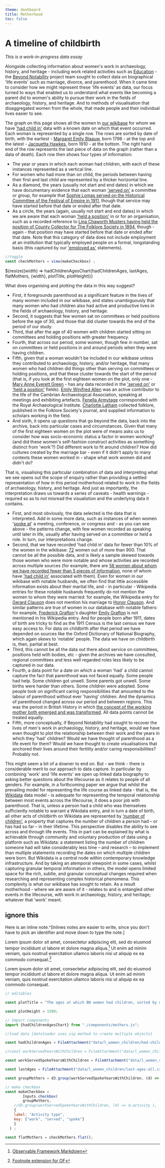 ```yaml
---
theme: dashboard
title: Motherhood
toc: false
---
```


# A timeline of childbirth

*This is a work-in-progress data essay*

Alongside collecting information about women's work in archaeology, history, and heritage - including work related activities such as [Education](https://beyond-notability.github.io/bn_framework/education.html) - the [Beyond Notability](https://beyondnotability.org/) project team sought to collect data on biographical 'life events' such as marriage, divorce, and parenthood. When it came time to consider how we might represent these 'life events' as data, our focus turned to ways that enabled us to understand what events like becoming a parent did to women's ability to pursue their work in the fields of archaeology, history, and heritage. And to methods of visualisation that disaggregated women from the whole, that made people and their individual lives easier to see.

The graph on this page shows all the women in [our wikibase](https://beyond-notability.wikibase.cloud/) for whom we have ['had child in'](https://beyond-notability.wikibase.cloud/wiki/Special:WhatLinksHere/Property:P131) data with a known date on which that event occurred. Each woman is represented by a single row. The rows are sorted by date of birth, with the earliest - [Margaret Emily Blaauw](https://beyond-notability.wikibase.cloud/wiki/Item:Q3658), born 1798 - at the top and the latest - [Jacquetta Hawkes](https://beyond-notability.wikibase.cloud/wiki/Item:Q106), born 1910 - at the bottom. The right hand end of the row represents the last piece of data on the graph (rather than a data of death). Each row then shows four types of information:

- The year or years in which each woman had children, with each of these instances represented as a vertical line.
- For women who had more than on child, the periods between having their first and last child are represented by a thicker horizontal line.
- As a diamond, the years (usually not start and end dates) in which we have documentary evidence that each woman ['served on'](https://beyond-notability.wikibase.cloud/wiki/Property:P102) a committee or group, for example that [Sophie Lomas served on the Historical Committee of the Festival of Empire in 1911](https://beyond-notability.wikibase.cloud/wiki/Item:Q960), though that service may have started before that date or ended after that date.
- As a circle, the years (again, usually not start and end dates) in which we are aware that each woman ['held a position'](https://beyond-notability.wikibase.cloud/wiki/Property:P17) in or for an organisation, such as a recorded reference to [Lina Chaworth Musters having held the position of County Collector for The Folklore Society in 1894](https://beyond-notability.wikibase.cloud/wiki/Item:Q998), though - again - that position may have started before that date or ended after that date. Note that this category of data does not include employment at an institution that typically employed people on a formal, longstanding basis (this captured by our ['employed as'](https://beyond-notability.wikibase.cloud/wiki/Property:P105) statements).



```js
//toggle
const checkMothers = view(makeCheckbox) ;
```
<div class="grid grid-cols-1">
  <div class="card">
    ${resize((width) => hadChildrenAgesChart(hadChildrenAges, lastAges, flatMothers, {width}, plotTitle, plotHeight))}
  </div>
</div>




What does organising and plotting the data in this way suggest?

- First, it foregrounds parenthood as a significant feature in the lives of many women included in our wikibase, and states unambiguously that many women who had children also had active and productive lives in the fields of archaeology, history, and heritage.
- Second, it suggests that few women sat on committees or held positions before the age of 30, and those that did cluster towards the end of the period of our study.
- Third, that after the age of 40 women with children started sitting on committees and holding positions with greater frequency.
- Fourth, that across our period, some women, though few in number, sat on committees or held positions in and around periods when they were having children.
- Fifth, given that a woman wouldn't be included in our wikibase unless they contributed to archaeology, history, and/or heritage, that many women who had children did things other than serving on committees or holding positions, and that these cluster towards the start of the period (that is, if you look at the first eighteen women on the plot, only one - [Mary Anne Everett Green](https://beyond-notability.wikibase.cloud/wiki/Item:Q2092) - has any data recorded in the ['served on'](https://beyond-notability.wikibase.cloud/wiki/Property:P102) or ['held a position'](https://beyond-notability.wikibase.cloud/wiki/Property:P17) fields). [Emily Winifred Allen](https://beyond-notability.wikibase.cloud/wiki/Item:Q488) was an active contributor to the life of the Cambrian Archaeological Association, speaking at meetings and exhibiting artefacts. [Fenella Armytage](https://beyond-notability.wikibase.cloud/wiki/Item:Q316) corresponded with the Royal Archaeological Institute. [Charlotte Latham](https://beyond-notability.wikibase.cloud/wiki/Item:Q945) collected folklore, published in the Folklore Society's journal, and supplied information to scholars working in the field.
- And sixth, it opens up questions that go beyond the data, back into the archive, back into particular cases and circumstances. Given that many of the first eighteen women on the plot were of means asks us to consider how was socio-economic status a factor in women working? (and did these women's self-fashion construct activities as something distinct from 'work'?) Did different work to fit around children? How did cultures created by the marriage bar - even if it didn't apply to many contexts these women worked in - shape what work women did and didn't do?

That is, visualising this particular combination of data and interpreting what we see opens out the scope of enquiry rather than providing a settled representation of how in this period motherhood related to work in the fields of archaeology, history, and heritage. And just as importantly, the interpretation draws us towards a series of caveats - health warnings - required so as to not misread the visualistion and the underlying data it contains.

- First, and most obviously, the data selected is the data that is interpreted. Add in some more data, such as instances of when women '[spoke at](https://beyond-notability.wikibase.cloud/wiki/Property:P23)' a meeting, conference, or congress and - as you can see above - the patterns change, with few women recorded as speaking until later in life, usually after having served on a committee or held a role. In turn, our interpretations change.
- Second, that we have recorded 'had child in' data for fewer than 10% of the women in the wikibase: [72](https://beyond-notability.wikibase.cloud/w/index.php?title=Special:WhatLinksHere/Property:P131&limit=500) women out of more than 900. That cannot be all the possible data, and is likely a sample skewed towards those women who were more notable and whose activities are recorded across multiple sources (for example, there are [56 women about whom we have recorded fewer than 5 pieces of information](https://tinyurl.com/2aryjrp7), none of whom have ['had child in'](https://beyond-notability.wikibase.cloud/wiki/Property:P131) associated with them). Even for women in our wikibase with notable husbands, we often find that little accessible information exists about their marital life, and - in particular - Wikipedia entries for these notable husbands frequently do not mention the women to whom they were married: for example, the Wikipedia entry for [Gerard Clauson](https://en.wikipedia.org/wiki/Gerard_Clauson) does not mention his marriage to [Honor Clauson](https://beyond-notability.wikibase.cloud/wiki/Item:Q3414). And similar patterns are true of women in our database with notable fathers: for example, [Frederick Grafton](https://en.wikipedia.org/wiki/Frederick_William_Grafton)'s daughter [Emily Grafton](https://beyond-notability.wikibase.cloud/wiki/Item:Q454) is not mentioned in his Wikipedia entry. And for people born after 1911, dates of birth are tricky to find as the 1911 Census is the last census we have easy access to. For data on childbirth after that period we have depended on sources like the Oxford Dictionary of National Biography, which again skews to 'notable' people. The data we have on childbirth is, then, partial at best.
- Third, this cannot be all the data out there about service on committees, positions held with bodies, etc - given the archives we have consulted, regional committees and less well regarded roles less likely to be captured in our data.
- Fourth, a data point for a date on which a woman 'had' a child cannot capture the fact that parenthood was not faced equally. Some people had help. Some children got unwell. Some parents got unwell. Some births were harder than others. Some children were adopted. Some people took on significant caring responsibilities that amounted to the labour of parenthood without ever 'having' children. And the dynamics of parenthood changed across our period and between regions. This was the period in British History in which [the concept of the working mother both emerged and was transformed](https://www.bloomsbury.com/uk/double-lives-9781408870761/). All data points cannot be treated equally.
- Fifth, more conceptually, if Beyond Notability had sought to recover the lives of men's work in archaeology, history, and heritage, would we have even thought to plot the relationship between their work and the years in which they 'had' children? Would we have thought of parenthood as a life event for them? Would we have thought to create visualisations that anchored their lives around their fertility and/or caring responsibilities? Probably not.

This might seem a bit of a downer to end on. But - we think - there is considerable merit to our approach to data capture. In particular by combining 'work' and 'life events' we open up linked data biography to asking better questions about the lifecourse as it relates to people of all genders. For example, in a forthcoming paper we argue that whilst the prevailing model for representing the life course as linked data - that is, the [Wikidata](https://www.wikidata.org/) data model - is adequate for representing the temporal relationship between most events across the lifecourse, it does a poor job with parenthood. That is, unless a person had a child who was themselves sufficiently notable to warrant a Wikidata entry, and in turn a date of birth, all other acts of childbirth on Wikidata are represented by [‘number of children’](https://www.wikidata.org/wiki/Property:P1971), a property that captures the number of children a person had – or has had so far – in their lifetime. This perspective disables the ability to see across and through life events. This in part can be explained by what is achievable through community and voluntary production of data using a platform such as Wikidata: a statement listing the number of children someone had will take considerably less time – and research – to implement than multiple statements recording the dates on which multiple children were born. But Wikidata is a central node within contemporary knowledge infrastructure. And by taking an atemporal viewpoint in some cases, whilst capturing granular temporal information in others, the model opens limited space for the rich, subtle, and granular conceptual changes required when researching and representing complex historical phenomena. This complexity is what our wikibase has sought to retain. As a result motherhood - where we are aware of it - relates to and is entangled other events in the lifecourse, with work in archaeology, history, and heritage; whatever that 'work' meant.

## ignore this

Here is an inline note.^[Inlines notes are easier to write, since
you don't have to pick an identifier and move down to type the
note.]

Lorem ipsum dolor sit amet, consectetur adipiscing elit, sed do eiusmod tempor incididunt ut labore et dolore magna aliqua.[^1] Ut enim ad minim veniam, quis nostrud exercitation ullamco laboris nisi ut aliquip ex ea commodo consequat.[^2] 

Lorem ipsum dolor sit amet, consectetur adipiscing elit, sed do eiusmod tempor incididunt ut labore et dolore magna aliqua. Ut enim ad minim veniam, quis nostrud exercitation ullamco laboris nisi ut aliquip ex ea commodo consequat. 


[^1]: [Observable Framework Markdown](https://observablehq.com/framework/markdown)
[^2]: [Footnote extension for OF](https://observablehq.observablehq.cloud/framework-example-markdown-it-footnote/)

```js
// editables

const plotTitle = "The ages at which BN women had children, sorted by mothers' dates of birth";

const plotHeight = 1500;
```

```js
// Import components
import {hadChildrenAgesChart} from "./components/mothers.js";
```



```js
//load data [dataloader uses zip method to create multiple objects]

const hadChildrenAges = FileAttachment("data/l_women_children/had-children-ages.csv").csv({typed: true});

//const workServedYearsWithChildren = FileAttachment("data/l_women_children/work-served-years-with-children.csv").csv({typed:true});

const workServedSpokeYearsWithChildren = FileAttachment("data/l_women_children/work-served-years-with-children.csv").csv({typed:true})

const lastAges = FileAttachment("data/l_women_children/last-ages-all.csv").csv({typed:true});

```



```js
const groupMothers = d3.group(workServedSpokeYearsWithChildren, (d) => d.activity );
```

```js
// make checkbox
const makeCheckbox =
 		Inputs.checkbox(
 		groupMothers,
    //d3.group(workServedSpokeYearsWithChildren, (d) => d.activity ),
    {
    label: "Activity type",
    key: ["work", "served", "spoke"] 
    }
  ) ;

```
```js
const flatMothers = checkMothers.flat();
```

